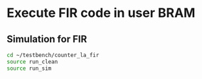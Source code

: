 # Execute FIR code in user BRAM

## Simulation for FIR
```sh
cd ~/testbench/counter_la_fir
source run_clean
source run_sim
```
